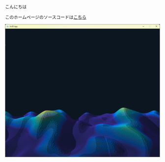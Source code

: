 こんにちは


このホームページのソースコードは[こちら](https://github.com/takenl2021/test_devops/)

![2枚目の画像](./Perlin2D_shadow.png)

